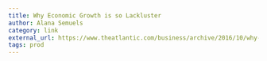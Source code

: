 ```yaml
---
title: Why Economic Growth is so Lackluster
author: Alana Semuels
category: link
external_url: https://www.theatlantic.com/business/archive/2016/10/why-economic-growth-is-so-lackluster/504989/
tags: prod
---
```

